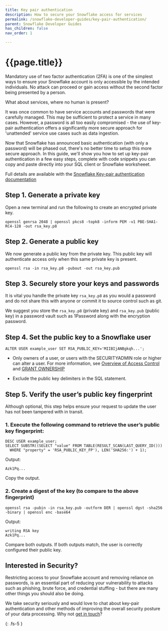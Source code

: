 ```yaml
---
title: Key pair authentication
description: How to secure your Snowflake access for services
permalink: /snowflake-developer-guides/key-pair-authentication/
parent: Snowflake Developer Guides
has_children: false
nav_order: 1

---
```


# {{page.title}}

Mandatory use of two factor authentication (2FA) is one of the simplest ways to ensure your Snowflake account is only accessible by the intended individuals.  No attack
can proceed or gain access without the second factor being presented by a person.

What about services, where no human is present?

It was once common to have service accounts and passwords that were carefully managed.  This may be sufficient to protect a service in many cases.  However, a password is all too easily 
compromised - the use of key-pair authentication offers a significantly more secure approach for 'unattended' service use cases such as data ingestion.

Now that Snowflake has announced basic authentication (with only a password) will be phased out, there's no better time to setup this more secure approach.  In this guide, we'll show you
how to set up key-pair authentication in a few easy steps, complete with code snippets you can copy and paste directly into your SQL client or Snowflake worksheeet.


Full details are available with the [Snowflake Key-pair authentication documentation](https://docs.snowflake.com/en/user-guide/key-pair-auth)


## Step 1.  Generate a private key

Open a new terminal and run the following to create an encrypted private key.

```
openssl genrsa 2048 | openssl pkcs8 -topk8 -inform PEM -v1 PBE-SHA1-RC4-128 -out rsa_key.p8
```


## Step 2.  Generate a public key

We now generate a public key from the private key.  This public key will authenticate access only when this same private key is present.


```
openssl rsa -in rsa_key.p8 -pubout -out rsa_key.pub
```


## Step 3.  Securely store your keys and passwords

It is vital you handle the private key `rsa_key.p8` as you would a password and do not share this with anyone or commit it to source control such as git.

We suggest you store the `rsa_key.p8` (private key) and `rsa_key.pub` (public key) in a password vault such as 1Password along with the encryption password.


## Step 4.  Set the public key to a Snowflake user

```
ALTER USER example_user SET RSA_PUBLIC_KEY='MIIBIjANBgkqh...';
```

- Only owners of a user, or users with the SECURITYADMIN role or higher can alter a user. For more information, see [Overview of Access Control](https://docs.snowflake.com/en/user-guide/security-access-control-overview) and [GRANT OWNERSHIP](https://docs.snowflake.com/en/sql-reference/sql/grant-ownership)

- Exclude the public key delimiters in the SQL statement.


## Step 5.  Verify the user’s public key fingerprint

Although optional, this step helps ensure your request to update the user has not been tampered with in transit.


### 1. Execute the following command to retrieve the user’s public key fingerprint:

```
DESC USER example_user;
SELECT SUBSTR((SELECT "value" FROM TABLE(RESULT_SCAN(LAST_QUERY_ID()))
  WHERE "property" = 'RSA_PUBLIC_KEY_FP'), LEN('SHA256:') + 1);  
```

Output:
```
Azk1Pq...
```
Copy the output.


### 2. Create a digest of the key (to compare to the above fingerprint)

```
openssl rsa -pubin -in rsa_key.pub -outform DER | openssl dgst -sha256 -binary | openssl enc -base64
```

Output:
```
writing RSA key
Azk1Pq...
```
Compare both outputs. If both outputs match, the user is correctly configured their public key.





## Interested in Security?

Restricting access to your Snowflake account and removing reliance on passwords, is an essential part of reducing your vulnerability to attacks such as phishing, brute force, and credential stuffing - but there are many other things you should also be doing.

We take security seriously and would love to chat about key-pair authentication and other methods of improving the overall security posture of your data processing.  Why not [get in touch](https://www.matatika.com/get-in-touch/)?




{: .fs-5 }
